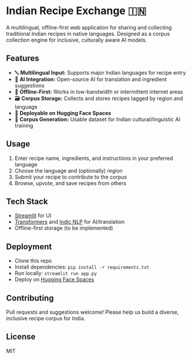 # Indian Recipe Exchange 🇮🇳

A multilingual, offline-first web application for sharing and collecting traditional Indian recipes in native languages. Designed as a corpus collection engine for inclusive, culturally aware AI models.

## Features
- 🔤 **Multilingual Input:** Supports major Indian languages for recipe entry
- 🤖 **AI Integration:** Open-source AI for translation and ingredient suggestions
- 📶 **Offline-First:** Works in low-bandwidth or intermittent internet areas
- 🗃️ **Corpus Storage:** Collects and stores recipes tagged by region and language
- 🚀 **Deployable on Hugging Face Spaces**
- 📝 **Corpus Generation:** Usable dataset for Indian cultural/linguistic AI training

## Usage
1. Enter recipe name, ingredients, and instructions in your preferred language
2. Choose the language and (optionally) region
3. Submit your recipe to contribute to the corpus
4. Browse, upvote, and save recipes from others

## Tech Stack
- [Streamlit](https://streamlit.io/) for UI
- [Transformers](https://huggingface.co/transformers/) and [Indic NLP](https://github.com/anoopkunchukuttan/indic_nlp_library) for AI/translation
- Offline-first storage (to be implemented)

## Deployment
- Clone this repo
- Install dependencies: `pip install -r requirements.txt`
- Run locally: `streamlit run app.py`
- Deploy on [Hugging Face Spaces](https://huggingface.co/spaces)

## Contributing
Pull requests and suggestions welcome! Please help us build a diverse, inclusive recipe corpus for India.

## License
MIT